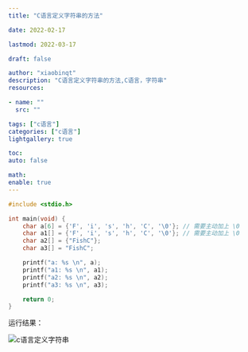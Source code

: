```yaml
---
title: "C语言定义字符串的方法"

date: 2022-02-17

lastmod: 2022-03-17

draft: false

author: "xiaobinqt"
description: "C语言定义字符串的方法,C语言，字符串"
resources:

- name: ""
  src: ""

tags: ["c语言"]
categories: ["c语言"]
lightgallery: true

toc:
auto: false

math:
enable: true
---
```


```c
#include <stdio.h>

int main(void) {
    char a[6] = {'F', 'i', 's', 'h', 'C', '\0'}; // 需要主动加上 \0
    char a1[] = {'F', 'i', 's', 'h', 'C', '\0'}; // 需要主动加上 \0
    char a2[] = {"FishC"};
    char a3[] = "FishC";

    printf("a: %s \n", a);
    printf("a1: %s \n", a1);
    printf("a2: %s \n", a2);
    printf("a3: %s \n", a3);

    return 0;
}
```

运行结果：

![c语言定义字符串](https://cdn.xiaobinqt.cn/xiaobinqt.io/20220314/9f05ca5175f047a2ae277ee9d99a1d55.png?imageView2/0/interlace/1/q/50|imageslim ' ')




